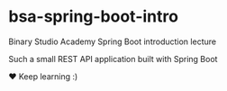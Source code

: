 # bsa-spring-boot-intro
Binary Studio Academy Spring Boot introduction lecture

Such a small REST API application built with Spring Boot

:heart: Keep learning :)

